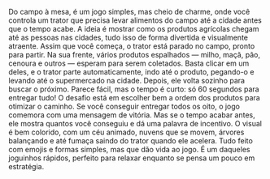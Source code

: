 Do campo à mesa, é um jogo simples, mas cheio de charme, onde você controla um trator que precisa levar alimentos do campo até a cidade antes que o tempo acabe.
A ideia é mostrar como os produtos agrícolas chegam até as pessoas nas cidades, tudo isso de forma divertida e visualmente atraente.
Assim que você começa, o trator está parado no campo, pronto para partir.
Na sua frente, vários produtos espalhados — milho, maçã, pão, cenoura e outros — esperam para serem coletados.
Basta clicar em um deles, e o trator parte automaticamente, indo até o produto, pegando-o e levando até o supermercado na cidade.
Depois, ele volta sozinho para buscar o próximo. Parece fácil, mas o tempo é curto: só 60 segundos para entregar tudo!
O desafio está em escolher bem a ordem dos produtos para otimizar o caminho. Se você conseguir entregar todos os oito, o jogo comemora com uma mensagem de vitória.
Mas se o tempo acabar antes, ele mostra quantos você conseguiu e dá uma palavra de incentivo.
O visual é bem colorido, com um céu animado, nuvens que se movem, árvores balançando e até fumaça saindo do trator quando ele acelera.
Tudo feito com emojis e formas simples, mas que dão vida ao jogo.
É um daqueles joguinhos rápidos, perfeito para relaxar enquanto se pensa um pouco em estratégia. 
